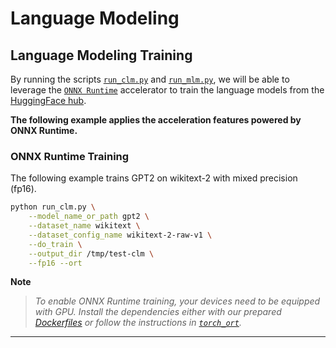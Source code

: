 <!---
Copyright 2022 The HuggingFace Team. All rights reserved.
Licensed under the Apache License, Version 2.0 (the "License");
you may not use this file except in compliance with the License.
You may obtain a copy of the License at
    http://www.apache.org/licenses/LICENSE-2.0
Unless required by applicable law or agreed to in writing, software
distributed under the License is distributed on an "AS IS" BASIS,
WITHOUT WARRANTIES OR CONDITIONS OF ANY KIND, either express or implied.
See the License for the specific language governing permissions and
limitations under the License.
-->

# Language Modeling

## Language Modeling Training

By running the scripts [`run_clm.py`](https://github.com/huggingface/optimum/blob/main/examples/onnxruntime/training/language-modeling/run_clm.py)
and [`run_mlm.py`](https://github.com/huggingface/optimum/blob/main/examples/onnxruntime/training/language-modeling/run_mlm.py),
we will be able to leverage the [`ONNX Runtime`](https://github.com/microsoft/onnxruntime) accelerator to train the language models from the 
[HuggingFace hub](https://huggingface.co/models).


__The following example applies the acceleration features powered by ONNX Runtime.__


### ONNX Runtime Training

The following example trains GPT2 on wikitext-2 with mixed precision (fp16).

```bash
python run_clm.py \
    --model_name_or_path gpt2 \
    --dataset_name wikitext \
    --dataset_config_name wikitext-2-raw-v1 \
    --do_train \
    --output_dir /tmp/test-clm \
    --fp16 --ort 
```

__Note__
> *To enable ONNX Runtime training, your devices need to be equipped with GPU. Install the dependencies either with our prepared*
*[Dockerfiles](https://github.com/huggingface/optimum/blob/main/examples/onnxruntime/training/docker/) or follow the instructions* 
*in [`torch_ort`](https://github.com/pytorch/ort/blob/main/torch_ort/docker/README.md).*
---
